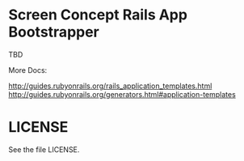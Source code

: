 # Screen Concept Rails App Bootstrapper

TBD

More Docs:

http://guides.rubyonrails.org/rails_application_templates.html
http://guides.rubyonrails.org/generators.html#application-templates

# LICENSE

See the file LICENSE.

